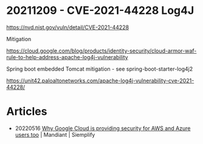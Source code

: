 
# 20211209 - CVE-2021-44228 Log4J

https://nvd.nist.gov/vuln/detail/CVE-2021-44228

Mitigation

https://cloud.google.com/blog/products/identity-security/cloud-armor-waf-rule-to-help-address-apache-log4j-vulnerability

Spring boot embedded Tomcat mitigation - see spring-boot-starter-log4j2

https://unit42.paloaltonetworks.com/apache-log4j-vulnerability-cve-2021-44228/

# Articles
- 20220516 [Why Google Cloud is providing security for AWS and Azure users too](https://www.protocol.com/enterprise/google-cloud-security-aws-azure) | Mandiant | Siemplify

